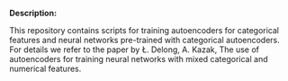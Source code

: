 **Description:**

This repository contains scripts for training autoencoders for categorical features and neural networks pre-trained with categorical autoencoders. For details we refer to the paper by Ł. Delong, A. Kazak, The use of autoencoders for training neural networks with mixed categorical and numerical features.

